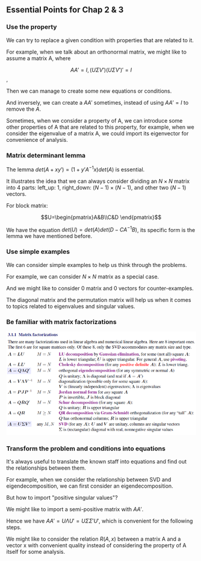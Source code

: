 ## Essential Points for Chap 2 & 3

### Use the property

We can try to replace a given condition with properties that are related to it. 

For example, when we talk about an orthonormal matrix, we might like to assume a matrix A, where 

$$AA'=I,(U\Sigma V')(U\Sigma V')'=I$$,

Then we can manage to create some new equations or conditions.

And inversely, we can create a $AA'$ sometimes, instead of using $AA'=I$ to remove the $A$.

Sometimes, when we consider a property of A, we can introduce some other properties of A that are related to this property, for example, when we consider the eigenvalue of a matrix A, we could import its eigenvector for convenience of analysis.

### Matrix determinant lemma

The lemma $det(A+xy')=(1+y'A^{-1}x)det(A)$ is essential.

It illustrates the idea that we can always consider dividing an $N\times N$ matrix into 4 parts: left_up: 1, right_down: $(N-1)\times(N-1)$, and other two $(N-1)$ vectors.

For block matrix:

$$U=\begin{pmatrix}A&B\\C&D \end{pmatrix}$$

We have the equation $det(U)=det(A)det(D-CA^{-1}B)$, its specific form is the lemma we have mentioned before.

### Use simple examples

We can consider simple examples to help us think through the problems.

For example, we can consider $N\times N$ matrix as a special case.

And we might like to consider 0 matrix and 0 vectors for counter-examples.

The diagonal matrix and the permutation matrix will help us when it comes to topics related to eigenvalues and singular values.

### Be familiar with matrix factorizations

![image-20230921033103758](asset/image-20230921033103758.png)

### Transform the problem and conditions into equations

It's always useful to translate the known staff into equations and find out the relationships between them.

For example, when we consider the relationship between SVD and eigendecomposition, we can first consider an eigendecomposition.

But how to import "positive singular values"?

We might like to import a semi-positive matrix with $AA'$.

Hence we have $AA'=U\Lambda U'=U\Sigma\Sigma'U'$, which is convenient for the following steps.

We might like to consider the relation $R(A,x)$ between a matrix A and a vector x with convenient quality instead of considering the property of A itself for some analysis.